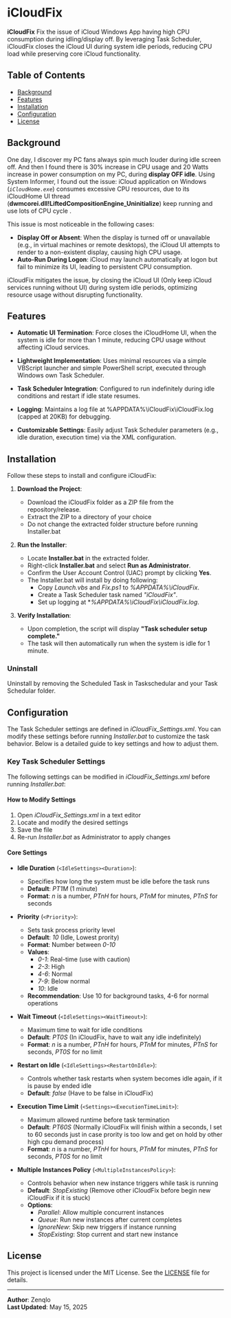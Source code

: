# iCloudFix

**iCloudFix** Fix the issue of iCloud Windows App having high CPU consumption during idling/display off. By leveraging Task Scheduler, iCloudFix closes the iCloud UI during system idle periods, reducing CPU load while preserving core iCloud functionality.

## Table of Contents
- [Background](#background)
- [Features](#features)
- [Installation](#installation)
- [Configuration](#configuration)
- [License](#license)

## Background

One day, I discover my PC fans always spin much louder during idle screen off. And then I found there is 30% increase in CPU usage and 20 Watts increase in power consumption on my PC, during **display OFF idle**. Using System Informer, I found out the issue: iCloud application on Windows (*`iCloudHome.exe`*) consumes excessive CPU resources, due to its iCloudHome UI thread (**dwmcorei.dll!LiftedCompositionEngine_Uninitialize**) keep running and use lots of CPU cycle . 

This issue is most noticeable in the following cases:
- **Display Off or Absent**: When the display is turned off or unavailable (e.g., in virtual machines or remote desktops), the iCloud UI attempts to render to a non-existent display, causing high CPU usage.
- **Auto-Run During Logon**: iCloud may launch automatically at logon but fail to minimize its UI, leading to persistent CPU consumption.

iCloudFix mitigates the issue, by closing the iCloud UI (Only keep iCloud services running without UI) during system idle periods, optimizing resource usage without disrupting functionality.

## Features
- **Automatic UI Termination**: Force closes the iCloudHome UI, when the system is idle for more than 1 minute, reducing CPU usage without affecting iCloud services.

- **Lightweight Implementation**: Uses minimal resources via a simple VBScript launcher and simple PowerShell script, executed through Windows own Task Scheduler.

- **Task Scheduler Integration**: Configured to run indefinitely during idle conditions and restart if idle state resumes.

- **Logging**: Maintains a log file at  %APPDATA%\iCloudFix\iCloudFix.log  (capped at 20KB) for debugging.

- **Customizable Settings**: Easily adjust Task Scheduler parameters (e.g., idle duration, execution time) via the XML configuration.


## Installation

Follow these steps to install and configure iCloudFix:

1. **Download the Project**:
   - Download the iCloudFix folder as a ZIP file from the repository/release.
   - Extract the ZIP to a directory of your choice
   - Do not change the extracted folder structure before running Installer.bat


2. **Run the Installer**:
   - Locate **Installer.bat** in the extracted folder.
   - Right-click **Installer.bat** and select **Run as Administrator**.
   - Confirm the User Account Control (UAC) prompt by clicking **Yes**.
   - The Installer.bat will install by doing following:     
     - Copy *Launch.vbs* and *Fix.ps1* to *%APPDATA%\iCloudFix*.
     - Create a Task Scheduler task named *"iCloudFix"*.
     - Set up logging at **%APPDATA%\iCloudFix\iCloudFix.log*.

3. **Verify Installation**:
   - Upon completion, the script will display **"Task scheduler setup complete."**
   - The task will then automatically run when the system is idle for 1 minute.

### Uninstall
Uninstall by removing the Scheduled Task in Taskschedular and your Task Schedular folder.


## Configuration

The Task Scheduler settings are defined in *iCloudFix_Settings.xml*. You can modify these settings before running *Installer.bat* to customize the task behavior. Below is a detailed guide to key settings and how to adjust them.

### Key Task Scheduler Settings
The following settings can be modified in *iCloudFix_Settings.xml* before running *Installer.bat*:

#### How to Modify Settings
1. Open *iCloudFix_Settings.xml* in a text editor
2. Locate and modify the desired settings
3. Save the file
4. Re-run *Installer.bat* as Administrator to apply changes

#### Core Settings
- **Idle Duration** (`<IdleSettings><Duration>`):
  - Specifies how long the system must be idle before the task runs
  - **Default**: *PT1M* (1 minute)
  - **Format**: *n* is a number, *PTnH* for hours, *PTnM* for minutes, *PTnS* for seconds  

- **Priority** (`<Priority>`):
  - Sets task process priority level
  - **Default**: *10* (Idle, Lowest prority)  
  - **Format**: Number between *0-10*
  - **Values**:
    - *0-1*: Real-time (use with caution)
    - *2-3*: High
    - *4-6*: Normal
    - *7-9*: Below normal
    - *10*: Idle  
  - **Recommendation**: Use 10 for background tasks, 4-6 for normal operations

- **Wait Timeout** (`<IdleSettings><WaitTimeout>`):
  - Maximum time to wait for idle conditions
  - **Default**: *PT0S* (In iCloudFix, have to wait any idle indefinitely)
  - **Format**: *n* is a number, *PTnH* for hours, *PTnM* for minutes, *PTnS* for seconds, *PT0S* for no limit

- **Restart on Idle** (`<IdleSettings><RestartOnIdle>`):
  - Controls whether task restarts when system becomes idle again, if it is pause by ended idle
  - **Default**: *false* (Have to be false in iCloudFix)

- **Execution Time Limit** (`<Settings><ExecutionTimeLimit>`):
  - Maximum allowed runtime before task termination
  - **Default**: *PT60S* (Normally iCloudFix will finish within a seconds, I set to 60 seconds just in case prority is too low and get on hold by other high cpu demand process)
  - **Format**: *n* is a number, *PTnH* for hours, *PTnM* for minutes, *PTnS* for seconds, *PT0S* for no limit
  
- **Multiple Instances Policy** (`<MultipleInstancesPolicy>`):
  - Controls behavior when new instance triggers while task is running
  - **Default**: *StopExisting* (Remove other iCloudFix before begin new iCloudFix if it is stuck)
  - **Options**:
    - *Parallel*: Allow multiple concurrent instances
    - *Queue*: Run new instances after current completes
    - *IgnoreNew*: Skip new triggers if instance running
    - *StopExisting*: Stop current and start new instance


## License
This project is licensed under the MIT License. See the [LICENSE](LICENSE) file for details.

---
**Author**: Zenqlo  
**Last Updated**: May 15, 2025
